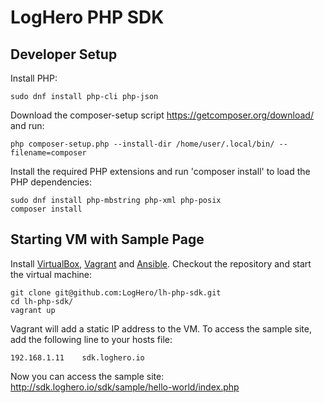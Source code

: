 # LogHero PHP SDK

## Developer Setup

Install PHP:
```
sudo dnf install php-cli php-json
```

Download the composer-setup script https://getcomposer.org/download/ and run:

```
php composer-setup.php --install-dir /home/user/.local/bin/ --filename=composer
```

Install the required PHP extensions and run 'composer install' to load the PHP dependencies:

```
sudo dnf install php-mbstring php-xml php-posix
composer install
```

## Starting VM with Sample Page

Install [VirtualBox](https://www.virtualbox.org/), [Vagrant](https://www.vagrantup.com/) and [Ansible](http://docs.ansible.com/ansible/latest/installation_guide/intro_installation.html).
Checkout the repository and start the virtual machine:
```
git clone git@github.com:LogHero/lh-php-sdk.git
cd lh-php-sdk/
vagrant up
```
Vagrant will add a static IP address to the VM.
To access the sample site, add the following line to your hosts file:
```
192.168.1.11    sdk.loghero.io
```
Now you can access the sample site: http://sdk.loghero.io/sdk/sample/hello-world/index.php
